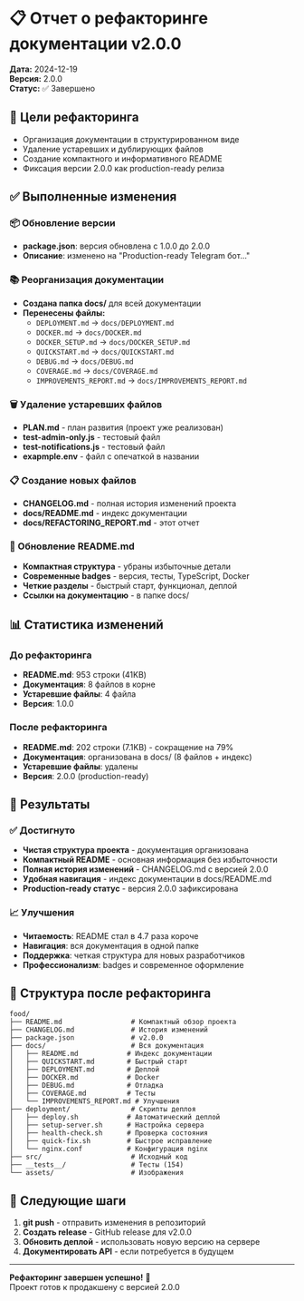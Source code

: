 # 📋 Отчет о рефакторинге документации v2.0.0

**Дата:** 2024-12-19  
**Версия:** 2.0.0  
**Статус:** ✅ Завершено

## 🎯 Цели рефакторинга

- Организация документации в структурированном виде
- Удаление устаревших и дублирующих файлов
- Создание компактного и информативного README
- Фиксация версии 2.0.0 как production-ready релиза

## ✅ Выполненные изменения

### 📦 Обновление версии

- **package.json**: версия обновлена с 1.0.0 до 2.0.0
- **Описание**: изменено на "Production-ready Telegram бот..."

### 📚 Реорганизация документации

- **Создана папка docs/** для всей документации
- **Перенесены файлы:**
  - `DEPLOYMENT.md` → `docs/DEPLOYMENT.md`
  - `DOCKER.md` → `docs/DOCKER.md`
  - `DOCKER_SETUP.md` → `docs/DOCKER_SETUP.md`
  - `QUICKSTART.md` → `docs/QUICKSTART.md`
  - `DEBUG.md` → `docs/DEBUG.md`
  - `COVERAGE.md` → `docs/COVERAGE.md`
  - `IMPROVEMENTS_REPORT.md` → `docs/IMPROVEMENTS_REPORT.md`

### 🗑️ Удаление устаревших файлов

- **PLAN.md** - план развития (проект уже реализован)
- **test-admin-only.js** - тестовый файл
- **test-notifications.js** - тестовый файл
- **exapmple.env** - файл с опечаткой в названии

### 📋 Создание новых файлов

- **CHANGELOG.md** - полная история изменений проекта
- **docs/README.md** - индекс документации
- **docs/REFACTORING_REPORT.md** - этот отчет

### 📖 Обновление README.md

- **Компактная структура** - убраны избыточные детали
- **Современные badges** - версия, тесты, TypeScript, Docker
- **Четкие разделы** - быстрый старт, функционал, деплой
- **Ссылки на документацию** - в папке docs/

## 📊 Статистика изменений

### До рефакторинга

- **README.md**: 953 строки (41KB)
- **Документация**: 8 файлов в корне
- **Устаревшие файлы**: 4 файла
- **Версия**: 1.0.0

### После рефакторинга

- **README.md**: 202 строки (7.1KB) - сокращение на 79%
- **Документация**: организована в docs/ (8 файлов + индекс)
- **Устаревшие файлы**: удалены
- **Версия**: 2.0.0 (production-ready)

## 🎯 Результаты

### ✅ Достигнуто

- **Чистая структура проекта** - документация организована
- **Компактный README** - основная информация без избыточности
- **Полная история изменений** - CHANGELOG.md с версией 2.0.0
- **Удобная навигация** - индекс документации в docs/README.md
- **Production-ready статус** - версия 2.0.0 зафиксирована

### 📈 Улучшения

- **Читаемость**: README стал в 4.7 раза короче
- **Навигация**: вся документация в одной папке
- **Поддержка**: четкая структура для новых разработчиков
- **Профессионализм**: badges и современное оформление

## 🔗 Структура после рефакторинга

```
food/
├── README.md                 # Компактный обзор проекта
├── CHANGELOG.md              # История изменений
├── package.json              # v2.0.0
├── docs/                     # Вся документация
│   ├── README.md            # Индекс документации
│   ├── QUICKSTART.md        # Быстрый старт
│   ├── DEPLOYMENT.md        # Деплой
│   ├── DOCKER.md            # Docker
│   ├── DEBUG.md             # Отладка
│   ├── COVERAGE.md          # Тесты
│   └── IMPROVEMENTS_REPORT.md # Улучшения
├── deployment/               # Скрипты деплоя
│   ├── deploy.sh            # Автоматический деплой
│   ├── setup-server.sh      # Настройка сервера
│   ├── health-check.sh      # Проверка состояния
│   ├── quick-fix.sh         # Быстрое исправление
│   └── nginx.conf           # Конфигурация nginx
├── src/                      # Исходный код
├── __tests__/                # Тесты (154)
└── assets/                   # Изображения
```

## 🚀 Следующие шаги

1. **git push** - отправить изменения в репозиторий
2. **Создать release** - GitHub release для v2.0.0
3. **Обновить деплой** - использовать новую версию на сервере
4. **Документировать API** - если потребуется в будущем

---

**Рефакторинг завершен успешно!** 🎉  
Проект готов к продакшену с версией 2.0.0
